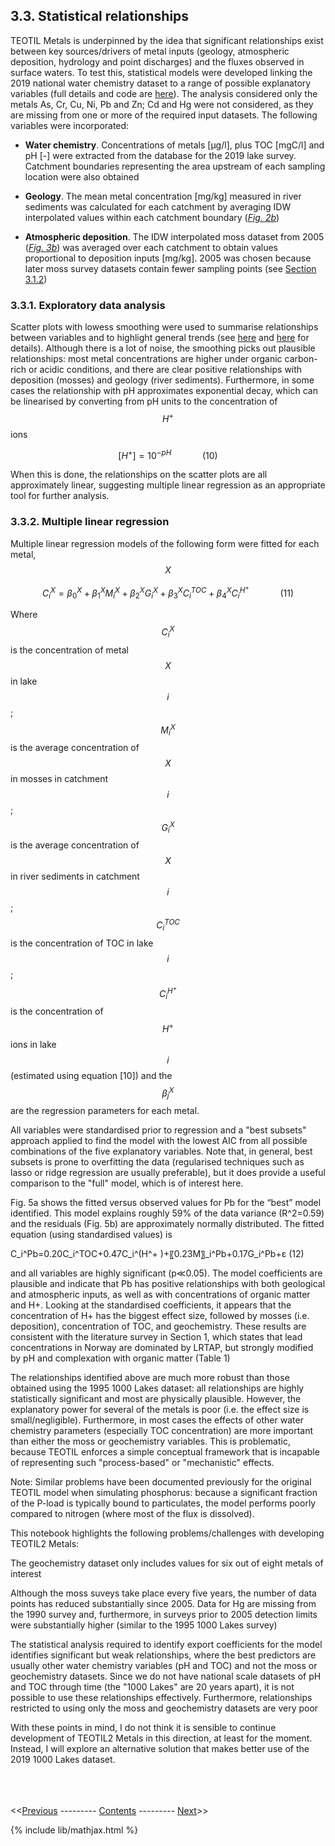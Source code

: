 ## 3.3. Statistical relationships

TEOTIL Metals is underpinned by the idea that significant relationships exist between key sources/drivers of metal inputs (geology, atmospheric deposition, hydrology and point discharges) and the fluxes observed in surface waters. To test this, statistical models were developed linking the 2019 national water chemistry dataset to a range of possible explanatory variables (full details and code are [here](https://nbviewer.jupyter.org/github/NIVANorge/teotil2/blob/main/notebooks/dev02_teotil2_metals_interp_and_regress.ipynb)). The analysis considered only the metals As, Cr, Cu, Ni, Pb and Zn; Cd and Hg were not considered, as they are missing from one or more of the required input datasets. The following variables were incorporated:

 * **Water chemistry**. Concentrations of metals [μg/l], plus TOC [mgC/l] and pH [-] were extracted from the database for the 2019 lake survey. Catchment boundaries representing the area upstream of each sampling location were also obtained

 * **Geology**. The mean metal concentration [mg/kg] measured in river sediments was calculated for each catchment by averaging IDW interpolated values within each catchment boundary (*[Fig. 2b](https://nivanorge.github.io/teotil2/pages/04_local_inputs.html)*)

 * **Atmospheric deposition**. The IDW interpolated moss dataset from 2005 (*[Fig. 3b](https://nivanorge.github.io/teotil2/pages/04_local_inputs.html)*) was averaged over each catchment to obtain values proportional to deposition inputs [mg/kg]. 2005 was chosen because later moss survey datasets contain fewer sampling points (see [Section 3.1.2](04_local_inputs.html))

### 3.3.1. Exploratory data analysis

Scatter plots with lowess smoothing were used to summarise relationships between variables and to highlight general trends (see [here](https://nbviewer.jupyter.org/github/JamesSample/rid/blob/master/notebooks/nope_metals_3.ipynb#8.1.-Data-exploration) and [here](https://nbviewer.jupyter.org/github/NIVANorge/teotil2/blob/main/notebooks/dev02_teotil2_metals_interp_and_regress.ipynb#7.-Regression) for details). Although there is a lot of noise, the smoothing picks out plausible relationships: most metal concentrations are higher under organic carbon-rich or acidic conditions, and there are clear positive relationships with deposition (mosses) and geology (river sediments). Furthermore, in some cases the relationship with pH approximates exponential decay, which can be linearised by converting from pH units to the concentration of $$H^+$$ ions

$$
[H^+] = 10^{-pH} \quad \quad \quad (10)
$$

When this is done, the relationships on the scatter plots are all approximately linear, suggesting multiple linear regression as an appropriate tool for further analysis.

### 3.3.2. Multiple linear regression

Multiple linear regression models of the following form were fitted for each metal, $$X$$

$$
C_i^X= \beta_0^X + \beta_1^X M_i^X + \beta_2^X G_i^X + \beta_3^X C_i^{TOC} + \beta_4^X C_i^{H^+} \quad \quad \quad (11)
$$

Where $$C_i^X$$ is the concentration of metal $$X$$ in lake $$i$$; $$M_i^X$$ is the average concentration of $$X$$ in mosses in catchment $$i$$; $$G_i^X$$ is the average concentration of $$X$$ in river sediments in catchment $$i$$; $$C_i^{TOC}$$ is the concentration of TOC in lake $$i$$; $$C_i^{H^+}$$ is the concentration of $$H^+$$ ions in lake $$i$$ (estimated using equation [10]) and the $$\beta_j^X$$ are the regression parameters for each metal.

All variables were standardised prior to regression and a "best subsets" approach applied to find the model with the lowest AIC from all possible combinations of the five explanatory variables. Note that, in general, best subsets is prone to overfitting the data (regularised techniques such as lasso or ridge regression are usually preferable), but it does provide a useful comparison to the "full" model, which is of interest here.

Fig. 5a shows the fitted versus observed values for Pb for the “best” model identified. This model explains roughly 59% of the data variance (R^2=0.59) and the residuals (Fig. 5b) are approximately normally distributed. The fitted equation (using standardised values) is

C_i^Pb=0.20C_i^TOC+0.47C_i^(H^+ )+〖0.23M〗_i^Pb+0.17G_i^Pb+ε                                        (12)

and all variables are highly significant (p≪0.05). The model coefficients are plausible and indicate that Pb has positive relationships with both geological and atmospheric inputs, as well as with concentrations of organic matter and H+. Looking at the standardised coefficients, it appears that the concentration of H+ has the biggest effect size, followed by mosses (i.e. deposition), concentration of TOC, and geochemistry. These results are consistent with the literature survey in Section 1, which states that lead concentrations in Norway are dominated by LRTAP, but strongly modified by pH and complexation with organic matter (Table 1)


The relationships identified above are much more robust than those obtained using the 1995 1000 Lakes dataset: all relationships are highly statistically significant and most are physically plausible. However, the explanatory power for several of the metals is poor (i.e. the effect size is small/negligible). Furthermore, in most cases the effects of other water chemistry parameters (especially TOC concentration) are more important than either the moss or geochemistry variables. This is problematic, because TEOTIL enforces a simple conceptual framework that is incapable of representing such "process-based" or "mechanistic" effects.

Note: Similar problems have been documented previously for the original TEOTIL model when simulating phosphorus: because a significant fraction of the P-load is typically bound to particulates, the model performs poorly compared to nitrogen (where most of the flux is dissolved).

This notebook highlights the following problems/challenges with developing TEOTIL2 Metals:

The geochemistry dataset only includes values for six out of eight metals of interest

Although the moss suveys take place every five years, the number of data points has reduced substantially since 2005. Data for Hg are missing from the 1990 survey and, furthermore, in surveys prior to 2005 detection limits were substantially higher (similar to the 1995 1000 Lakes survey)

The statistical analysis required to identify export coefficients for the model identifies significant but weak relationships, where the best predictors are usually other water chemistry variables (pH and TOC) and not the moss or geochemistry datasets. Since we do not have national scale datasets of pH and TOC through time (the "1000 Lakes" are 20 years apart), it is not possible to use these relationships effectively. Furthermore, relationships restricted to using only the moss and geochemistry datasets are very poor

With these points in mind, I do not think it is sensible to continue development of TEOTIL2 Metals in this direction, at least for the moment. Instead, I will explore an alternative solution that makes better use of the 2019 1000 Lakes dataset.



\
\
\
<<[Previous](05_retention.html) --------- [Contents](00_intro_and_toc.html) --------- [Next]()>>

{% include lib/mathjax.html %}